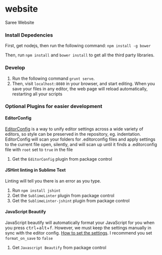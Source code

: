 website
=======

Saree Website

### Install Depedencies
First, get nodejs, then run the following command: `npm install -g bower`

Then, run `npm install` and `bower install` to get all the third party libraries.

### Develop
1. Run the following command `grunt serve`.
2. Then, visit `localhost:8080` in your browser, and start editing. When you save your files in any editor, the web page will reload automatically, restarting all your scripts

### Optional Plugins for easier development

#### EditorConfig
[EditorConfig](http://editorconfig.org/) is a way to unify editor settings across a wide variety of editors, so style can be preserved in the repository, eg. indentation. EditorConfig will scan your folders for .editorconfig files and apply settings to the current file open, silently, and will scan up until it finds a .editorconfig file with `root` set to `true` in the file

1. Get the `EditorConfig` plugin from package control

#### JSHint linting in Sublime Text

Linting will tell you there is an error as you type.

1. Run `npm install jshint`
2. Get the `SublimeLinter` plugin from package control
3. Get the `SublimeLinter-jshint` plugin from package control

#### JavaScript Beautify

JavaScript beautify will automatically format your JavaScript for you when you press <kbd>ctrl</kbd>+<kbd>alt</kbd>+<kbd>f</kbd>. However, we must keep the settings manually in sync with the editor config. [How to set the settings](https://github.com/enginespot/js-beautify-sublime#settings). I recommend you set `format_on_save` to `false`

1. Get `Javascript Beautify` from package control
 
